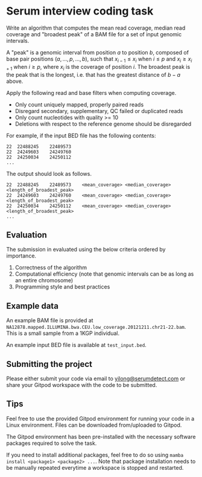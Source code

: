 # Serum interview coding task

Write an algorithm that computes the mean read coverage, median read coverage
and "broadest peak" of a BAM file for a set of input genomic intervals.

A "peak" is a genomic interval from position $a$ to position $b$, composed of
base pair positions $(a, ..., p, ..., b)$, such that $x_{i-1} \le x_i$ when
$i \le p$ and $x_i \ge x_{i + 1}$ when $i \ge p$, where $x_i$ is the coverage of
position $i$. The broadest peak is the peak that is the longest, i.e. that has
the greatest distance of $b - a$ above.

Apply the following read and base filters when computing coverage.

* Only count uniquely mapped, properly paired reads
* Disregard secondary, supplementary, QC failed or duplicated reads
* Only count nucleotides with quality >= 10
* Deletions with respect to the reference genome should be disregarded

For example, if the input BED file has the following contents:

    22  22488245    22489573
    22  24249603    24249760
    22  24250034    24250112
    ...

The output should look as follows.

    22  22488245    22489573    <mean_coverage> <median_coverage>   <length_of_broadest_peak>
    22  24249603    24249760    <mean_coverage> <median_coverage>   <length_of_broadest_peak>
    22  24250034    24250112    <mean_coverage> <median_coverage>   <length_of_broadest_peak>
    ...


## Evaluation

The submission in evaluated using the below criteria ordered by importance.

1. Correctness of the algorithm
2. Computational efficiency (note that genomic intervals can be as long as an
   entire chromosome)
1. Programming style and best practices


## Example data

An example BAM file is provided at
`NA12878.mapped.ILLUMINA.bwa.CEU.low_coverage.20121211.chr21-22.bam`. This is a
small sample from a 1KGP individual.

An example input BED file is available at
`test_input.bed`.


## Submitting the project

Please either submit your code via email to yilong@serumdetect.com or share your
Gitpod workspace with the code to be submitted.


## Tips

Feel free to use the provided Gitpod environment for running your code in a
Linux environment. Files can be downloaded from/uploaded to Gitpod.

The Gitpod environment has been pre-installed with the necessary software 
packages required to solve the task.

If you need to install additional packages, feel free to do so using `mamba
install <package1> <package2> ...`. Note that package installation needs to be
manually repeated everytime a workspace is stopped and restarted.
